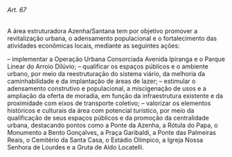 
###### Art. 67
A área estruturadora Azenha/Santana tem por objetivo promover a revitalização urbana, o adensamento populacional e o fortalecimento das atividades econômicas locais, mediante as seguintes ações:

– implementar a Operação Urbana Consorciada Avenida Ipiranga e o Parque Linear do Arroio Dilúvio;
– qualificar os espaços públicos e o ambiente urbano, por meio da reestruturação do sistema viário, da melhoria da caminhabilidade e da implantação de áreas de lazer;
– estimular o adensamento construtivo e populacional, a miscigenação de usos e a ampliação da oferta de moradia, em função da infraestrutura existente e da proximidade com eixos de transporte coletivo;
– valorizar os elementos históricos e culturais da área com potencial turístico, por meio da qualificação de seus espaços públicos e da promoção da centralidade urbana, destacando pontos como a Ponte da Azenha, a Rótula do Papa, o Monumento a Bento Gonçalves, a Praça Garibaldi, a Ponte das Palmeiras Reais, o Cemitério da Santa Casa, o Estádio Olímpico, a Igreja Nossa Senhora de Lourdes e a Gruta de Aldo Locatelli.
